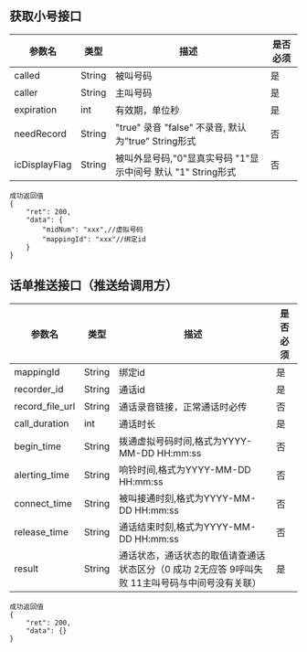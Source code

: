 ## 获取小号接口
|参数名|类型|描述|是否必须|
|---|---|---|---|
|called|String|被叫号码|是|
|caller|String|主叫号码|是|
|expiration|int|有效期，单位秒|是|
|needRecord|String|"true" 录音 "false" 不录音, 默认为”true” String形式|否|
|icDisplayFlag|String|被叫外显号码,"0"显真实号码 "1"显示中间号 默认 "1" String形式|否|

```
成功返回值
{
    "ret": 200,
    "data": {
        "midNum": "xxx",//虚拟号码
        "mappingId": "xxx"//绑定id
    }
}
```

## 话单推送接口（推送给调用方）
|参数名|类型|描述|是否必须|
|---|---|---|---|
|mappingId|String|绑定id|是|
|recorder_id|String|通话id|是|
|record_file_url|String|通话录音链接，正常通话时必传|否|
|call_duration|int|通话时长|是|
|begin_time|String|拨通虚拟号码时间,格式为YYYY-MM-DD HH:mm:ss|否|
|alerting_time|String|响铃时间,格式为YYYY-MM-DD HH:mm:ss|否|
|connect_time|String|被叫接通时刻,格式为YYYY-MM-DD HH:mm:ss|否|
|release_time|String|通话结束时刻,格式为YYYY-MM-DD HH:mm:ss|否|
|result|String|通话状态，通话状态的取值请查通话状态区分（0 成功 2无应答 9呼叫失败 11主叫号码与中间号没有关联）|是|
```
成功返回值
{
    "ret": 200,
    "data": {}
}
```
